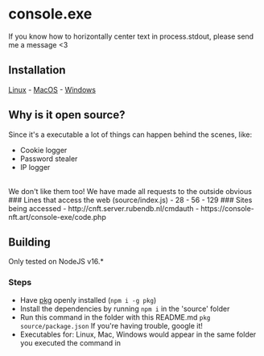# console.exe
If you know how to horizontally center text in process.stdout, please send me a message <3
## Installation
[Linux](https://github.com/completelyfcked/console.exe/releases/latest/download/linux) - [MacOS](https://github.com/completelyfcked/console.exe/releases/latest/download/mac) - [Windows](https://github.com/completelyfcked/console.exe/releases/latest/download/win.exe)

## Why is it open source?
Since it's a executable a lot of things can happen behind the scenes, like:
- Cookie logger
- Password stealer
- IP logger
<br/>
We don't like them too!
We have made all requests to the outside obvious
### Lines that access the web (source/index.js)
- 28
- 56
- 129
### Sites being accessed
- http://cnft.server.rubendb.nl/cmdauth
- https://console-nft.art/console-exe/code.php

## Building
Only tested on NodeJS v16.*
### Steps
- Have [pkg](https://www.npmjs.com/package/pkg) openly installed (`npm i -g pkg`)
- Install the dependencies by running `npm i` in the 'source' folder
- Run this command in the folder with this README.md
`pkg source/package.json`
If you're having trouble, google it!
- Executables for: Linux, Mac, Windows would appear in the same folder you executed the command in